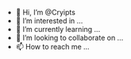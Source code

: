 - 👋 Hi, I’m @Cryipts
- 👀 I’m interested in ...
- 🌱 I’m currently learning ...
- 💞️ I’m looking to collaborate on ...
- 📫 How to reach me ...

<!---
Cryipts/Cryipts is a ✨ special ✨ repository because its `README.md` (this file) appears on your GitHub profile.
You can click the Preview link to take a look at your changes.
--->

